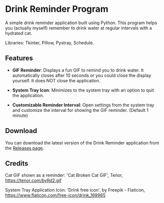 # Drink Reminder Program

A simple drink reminder application built using Python. This program helps you (actually myself) remember to drink water at regular intervals with a hydrated cat.

Libraries: Tkinter, Pillow, Pystray, Schedule.

## Features

- **GIF Reminder**: Displays a fun GIF to remind you to drink water. It automatically closes after 10 seconds or you could close the display yourself. It does NOT close the application.

- **System Tray Icon**: Minimizes to the system tray with an option to quit the application.

- **Customizable Reminder Interval**: Open settings from the system tray and customize the interval for showing the GIF reminder. (Default 1 minute)

## Download

You can download the latest version of the Drink Reminder application from the [Releases page](https://github.com/AkiNotBunny/drink_reminder/releases).


## Credits

Cat GIF shown as a reminder: 'Cat Broken Cat GIF', Tenor, https://tenor.com/byRd2.gif

System Tray Application Icon: 'Drink free icon', by Freepik - Flaticon, https://www.flaticon.com/free-icon/drink_169965
